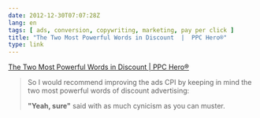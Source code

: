 ```yaml
---
date: 2012-12-30T07:07:28Z
lang: en
tags: [ ads, conversion, copywriting, marketing, pay per click ]
title: "The Two Most Powerful Words in Discount  |  PPC Hero®"
type: link
---
```


[The Two Most Powerful Words in Discount  |  PPC
Hero®](http://www.ppchero.com/the-two-most-powerful-words-in-discount/)

> So I would recommend improving the ads CPI by keeping in mind the two
> most powerful words of discount advertising:
>
> **"Yeah, sure"** said with as much cynicism as you can muster.

